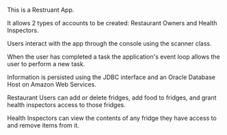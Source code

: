 This is a Restruant App. 

It allows 2 types of accounts to be created: Restaurant Owners and Health Inspectors. 

Users interact with the app through the console using the scanner class.

When the user has completed a task the application's event loop allows the user to perform a new task.

Information is persisted using the JDBC interface and an Oracle Database Host on Amazon Web Services.

Restaurant Users can add or delete fridges, add food to fridges,  and grant health inspectors access to those fridges.

Health Inspectors can view the contents of any fridge they have access to and remove items from it. 

